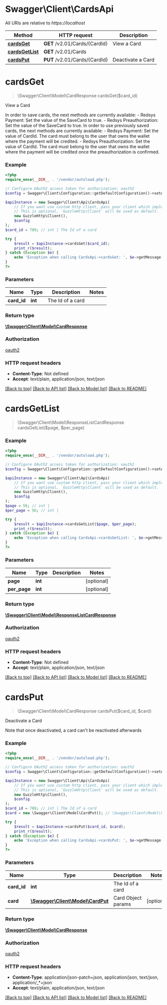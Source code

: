 # Swagger\Client\CardsApi

All URIs are relative to *https://localhost*

Method | HTTP request | Description
------------- | ------------- | -------------
[**cardsGet**](CardsApi.md#cardsGet) | **GET** /v2.01/Cards/{CardId} | View a Card
[**cardsGetList**](CardsApi.md#cardsGetList) | **GET** /v2.01/Cards | 
[**cardsPut**](CardsApi.md#cardsPut) | **PUT** /v2.01/Cards/{CardId} | Deactivate a Card


# **cardsGet**
> \Swagger\Client\Model\CardResponse cardsGet($card_id)

View a Card

In order to save cards, the next methods are currently available:              - Redsys Payment: Set the value of the SaveCard to true.              - Redsys Preauthorization: Set the value of the SaveCard to true.              In order to use previously saved cards, the next methods are currently available:              - Redsys Payment: Set the value of CardId. The card must belong to the user that owns the wallet where the payment will be credited.              - Redsys Preauthorization: Set the value of CardId. The card must belong to the user that owns the wallet where the payment will be credited once the preauthorization is confirmed.

### Example
```php
<?php
require_once(__DIR__ . '/vendor/autoload.php');

// Configure OAuth2 access token for authorization: oauth2
$config = Swagger\Client\Configuration::getDefaultConfiguration()->setAccessToken('YOUR_ACCESS_TOKEN');

$apiInstance = new Swagger\Client\Api\CardsApi(
    // If you want use custom http client, pass your client which implements `GuzzleHttp\ClientInterface`.
    // This is optional, `GuzzleHttp\Client` will be used as default.
    new GuzzleHttp\Client(),
    $config
);
$card_id = 789; // int | The Id of a card

try {
    $result = $apiInstance->cardsGet($card_id);
    print_r($result);
} catch (Exception $e) {
    echo 'Exception when calling CardsApi->cardsGet: ', $e->getMessage(), PHP_EOL;
}
?>
```

### Parameters

Name | Type | Description  | Notes
------------- | ------------- | ------------- | -------------
 **card_id** | **int**| The Id of a card |

### Return type

[**\Swagger\Client\Model\CardResponse**](../Model/CardResponse.md)

### Authorization

[oauth2](../../README.md#oauth2)

### HTTP request headers

 - **Content-Type**: Not defined
 - **Accept**: text/plain, application/json, text/json

[[Back to top]](#) [[Back to API list]](../../README.md#documentation-for-api-endpoints) [[Back to Model list]](../../README.md#documentation-for-models) [[Back to README]](../../README.md)

# **cardsGetList**
> \Swagger\Client\Model\ResponseListCardResponse cardsGetList($page, $per_page)



### Example
```php
<?php
require_once(__DIR__ . '/vendor/autoload.php');

// Configure OAuth2 access token for authorization: oauth2
$config = Swagger\Client\Configuration::getDefaultConfiguration()->setAccessToken('YOUR_ACCESS_TOKEN');

$apiInstance = new Swagger\Client\Api\CardsApi(
    // If you want use custom http client, pass your client which implements `GuzzleHttp\ClientInterface`.
    // This is optional, `GuzzleHttp\Client` will be used as default.
    new GuzzleHttp\Client(),
    $config
);
$page = 56; // int | 
$per_page = 56; // int | 

try {
    $result = $apiInstance->cardsGetList($page, $per_page);
    print_r($result);
} catch (Exception $e) {
    echo 'Exception when calling CardsApi->cardsGetList: ', $e->getMessage(), PHP_EOL;
}
?>
```

### Parameters

Name | Type | Description  | Notes
------------- | ------------- | ------------- | -------------
 **page** | **int**|  | [optional]
 **per_page** | **int**|  | [optional]

### Return type

[**\Swagger\Client\Model\ResponseListCardResponse**](../Model/ResponseListCardResponse.md)

### Authorization

[oauth2](../../README.md#oauth2)

### HTTP request headers

 - **Content-Type**: Not defined
 - **Accept**: text/plain, application/json, text/json

[[Back to top]](#) [[Back to API list]](../../README.md#documentation-for-api-endpoints) [[Back to Model list]](../../README.md#documentation-for-models) [[Back to README]](../../README.md)

# **cardsPut**
> \Swagger\Client\Model\CardResponse cardsPut($card_id, $card)

Deactivate a Card

Note that once deactivated, a card can't be reactivated afterwards

### Example
```php
<?php
require_once(__DIR__ . '/vendor/autoload.php');

// Configure OAuth2 access token for authorization: oauth2
$config = Swagger\Client\Configuration::getDefaultConfiguration()->setAccessToken('YOUR_ACCESS_TOKEN');

$apiInstance = new Swagger\Client\Api\CardsApi(
    // If you want use custom http client, pass your client which implements `GuzzleHttp\ClientInterface`.
    // This is optional, `GuzzleHttp\Client` will be used as default.
    new GuzzleHttp\Client(),
    $config
);
$card_id = 789; // int | The Id of a card
$card = new \Swagger\Client\Model\CardPut(); // \Swagger\Client\Model\CardPut | Card Object params

try {
    $result = $apiInstance->cardsPut($card_id, $card);
    print_r($result);
} catch (Exception $e) {
    echo 'Exception when calling CardsApi->cardsPut: ', $e->getMessage(), PHP_EOL;
}
?>
```

### Parameters

Name | Type | Description  | Notes
------------- | ------------- | ------------- | -------------
 **card_id** | **int**| The Id of a card |
 **card** | [**\Swagger\Client\Model\CardPut**](../Model/CardPut.md)| Card Object params | [optional]

### Return type

[**\Swagger\Client\Model\CardResponse**](../Model/CardResponse.md)

### Authorization

[oauth2](../../README.md#oauth2)

### HTTP request headers

 - **Content-Type**: application/json-patch+json, application/json, text/json, application/_*+json
 - **Accept**: text/plain, application/json, text/json

[[Back to top]](#) [[Back to API list]](../../README.md#documentation-for-api-endpoints) [[Back to Model list]](../../README.md#documentation-for-models) [[Back to README]](../../README.md)

